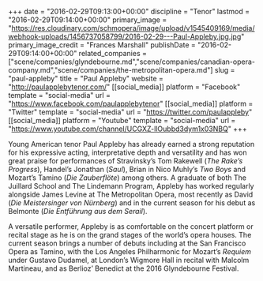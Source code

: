 +++
date = "2016-02-29T09:13:00+00:00"
discipline = "Tenor"
lastmod = "2016-02-29T09:14:00+00:00"
primary_image = "https://res.cloudinary.com/schmopera/image/upload/v1545409169/media/webhook-uploads/1456737058799/2016-02-29---Paul-Appleby.jpg.jpg"
primary_image_credit = "Frances Marshall"
publishDate = "2016-02-29T09:14:00+00:00"
related_companies = ["scene/companies/glyndebourne.md","scene/companies/canadian-opera-company.md","scene/companies/the-metropolitan-opera.md"]
slug = "paul-appleby"
title = "Paul Appleby"
website = "http://paulapplebytenor.com/"
[[social_media]]
platform = "Facebook"
template = "social-media"
url = "https://www.facebook.com/paulapplebytenor"
[[social_media]]
platform = "Twitter"
template = "social-media"
url = "https://twitter.com/paulappleby"
[[social_media]]
platform = "Youtube"
template = "social-media"
url = "https://www.youtube.com/channel/UCGXZ-llOubbd3dym1x03NBQ"
+++

Young American tenor Paul Appleby has already earned a strong reputation for his expressive acting, interpretative depth and versatility and has won great praise for performances of Stravinsky’s Tom Rakewell (*The Rake’s Progress*), Handel’s Jonathan (*Saul*), Brian in Nico Muhly’s *Two Boys* and Mozart’s Tamino (*Die Zauberflöte*) among others. A graduate of both The Juillard School and The Lindemann Program, Appleby has worked regularly alongside James Levine at The Metropolitan Opera, most recently as David (*Die Meistersinger von Nürnberg*) and in the current season for his debut as Belmonte (*Die Entführung aus dem Serail*).

A versatile performer, Appleby is as comfortable on the concert platform or recital stage as he is on the grand stages of the world’s opera houses. The current season brings a number of debuts including at the San Francisco Opera as Tamino, with the Los Angeles Philharmonic for Mozart’s *Requiem* under Gustavo Dudamel, at London’s Wigmore Hall in recital with Malcolm Martineau, and as Berlioz’ Benedict at the 2016 Glyndebourne Festival.

